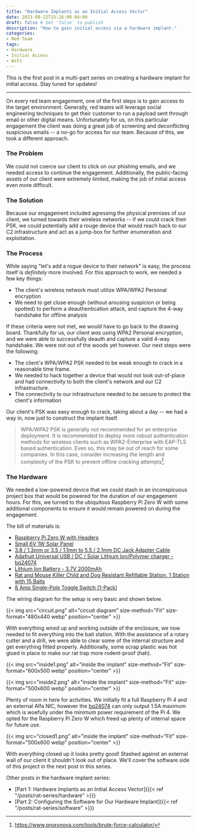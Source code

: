 ```yaml
---
title: "Hardware Implants as an Initial Access Vector"
date: 2023-09-22T15:26:00-04:00
draft: false # Set 'false' to publish
description: "How to gain initial access via a hardware implant."
categories:
- Red Team
tags:
- Hardware
- Initial Access
- WiFi
---
```


This is the first post in a multi-part series on creating a hardware implant for initial access. Stay tuned for updates!

---

On every red team engagement, one of the first steps is to gain access to the target environment. Generally, 
red teams will leverage social engineering techniques to get their customer to run a payload sent through email 
or other digital means. Unfortunately for us, on this particular engagement the client was doing a great job of
screening and deconflicting suspicious emails -- a no-go for access for our team. Because of this, we took a 
different approach.

### The Problem
We could not coerce our client to click on our phishing emails, and we needed access to continue the engagement. 
Additionally, the public-facing assets of our client were extremely limited, making the job of initial access even
more difficult.

### The Solution
Because our engagement included agressing the physical premises of our client, we turned towards their wireless networks
-- if we could crack their PSK, we could potentially add a rouge device that would reach back to our C2 infrastructure
and act as a jump-box for further enumeration and exploitation.

### The Process
While saying "let's add a rogue device to their network" is easy, the process itself is _definitely_ more involved. For this
approach to work, we needed a few key things:
- The client's wireless network must utilize WPA/WPA2 Personal encryption
- We need to get close enough (without arousing suspicion or being spotted) to perform a deauthentication attack, and capture
the 4-way handshake for offline analysis

If these criteria were not met, we would have to go back to the drawing board. Thankfully for us, our client _was_ using
WPA2 Personal encryption, and we were able to successfully deauth and capture a valid 4-way handshake. We were not out of
the woods yet however. Our next steps were the following:
- The client's WPA/WPA2 PSK needed to be weak enough to crack in a reasonable time frame.
- We needed to hack together a device that would not look out-of-place and had connectivity to both the client's network
and our C2 infrastructure.
- The connectivity to our infrastructure needed to be secure to protect the client's information

Our client's PSK was easy enough to crack, taking about a day -- we had a way in, now just to construct the implant itself.
> WPA/WPA2 PSK is generally not recommended for an enterprise deployment. It is recommended to deploy more robust authentication
methods for wireless clients such as WPA2-Enterprise with EAP-TLS based authentication. Even so, this may be out of reach
for some companies. In this case, consider increasing the length and complexity of the PSK to prevent offline cracking attempts[^1].

### The Hardware
We needed a low-powered device that we could stash in an inconspicuous project box that would be powered for the duration
of our engagement hours. For this, we turned to the ubiquitous Raspberry Pi Zero W with some additional components to ensure
it would remain powered on during the engagement.

The bill of materials is:
- [Raspberry Pi Zero W with Headers](https://www.adafruit.com/product/3708)
- [Small 6V 1W Solar Panel](https://www.adafruit.com/product/3809)
- [3.8 / 1.3mm or 3.5 / 1.1mm to 5.5 / 2.1mm DC Jack Adapter Cable](https://www.adafruit.com/product/2788)
- [Adafruit Universal USB / DC / Solar Lithium Ion/Polymer charger - bq24074](https://www.adafruit.com/product/4755)
- [Lithium Ion Battery - 3.7V 2000mAh](https://www.adafruit.com/product/2011)
- [Rat and Mouse Killer Child and Dog Resistant Refillable Station, 1 Station with 15 Baits](https://www.homedepot.com/p/TOMCAT-Rat-and-Mouse-Killer-Child-and-Dog-Resistant-Refillable-Station-1-Station-with-15-Baits-037091005/300934102)
- [8 Amp Single-Pole Toggle Switch (1-Pack)](https://www.homedepot.com/p/Gardner-Bender-8-Amp-Single-Pole-Toggle-Switch-1-Pack-GSW-18/100141285)

The wiring diagram for the setup is very basic and shown below.

{{< img src="circuit.png" alt="circuit diagram" size-method="Fit" size-format="480x440 webp" position="center" >}}

With everything wired up and working outside of the enclosure, we now needed to fit everything into the bait station. With
the assistance of a rotary cutter and a drill, we were able to clear some of the internal structure and get everything 
fitted properly. Additionally, some scrap plastic was hot glued in place to make our rat trap more rodent-proof (hah).

{{< img src="inside1.png" alt="inside the implant" size-method="Fit" size-format="600x500 webp" position="center" >}}

{{< img src="inside2.png" alt="inside the implant" size-method="Fit" size-format="500x600 webp" position="center" >}}

Plenty of room in here for activities. We initially fit a full Raspberry Pi 4 and an external Alfa NIC, however the [bq24074](https://www.adafruit.com/product/4755) can only output 1.5A maximum which is woefully under the minimum power requirement
of the Pi 4. We opted for the Raspberry Pi Zero W which freed up plenty of internal space for future use.

{{< img src="closed1.png" alt="inside the implant" size-method="Fit" size-format="500x600 webp" position="center" >}}

With everything closed up it looks pretty good! Stashed against an external wall of our client it shouldn't look out of place.
We'll cover the software side of this project in the next post in this series.

Other posts in the hardware implant series:
- [Part 1: Hardware Implants as an Initial Access Vector]({{< ref "/posts/rat-series/hardware" >}})
- [Part 2: Configuring the Software for Our Hardware Implant]({{< ref "/posts/rat-series/software" >}})

[^1]: https://www.proxynova.com/tools/brute-force-calculator/